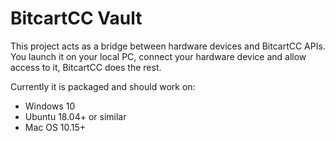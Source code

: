 # BitcartCC Vault

This project acts as a bridge between hardware devices and BitcartCC APIs. You launch it on your local PC, connect your hardware device and allow access to it, BitcartCC does the rest.

Currently it is packaged and should work on:

- Windows 10
- Ubuntu 18.04+ or similar
- Mac OS 10.15+
